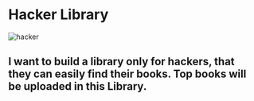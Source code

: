 
# Hacker Library
![hacker](https://i.pinimg.com/736x/8e/32/5b/8e325b3c1314f5504ae8b440d488f4de.jpg)

## **I want to build a library only for hackers, that they can easily find their books. Top books will be uploaded in this Library.**
